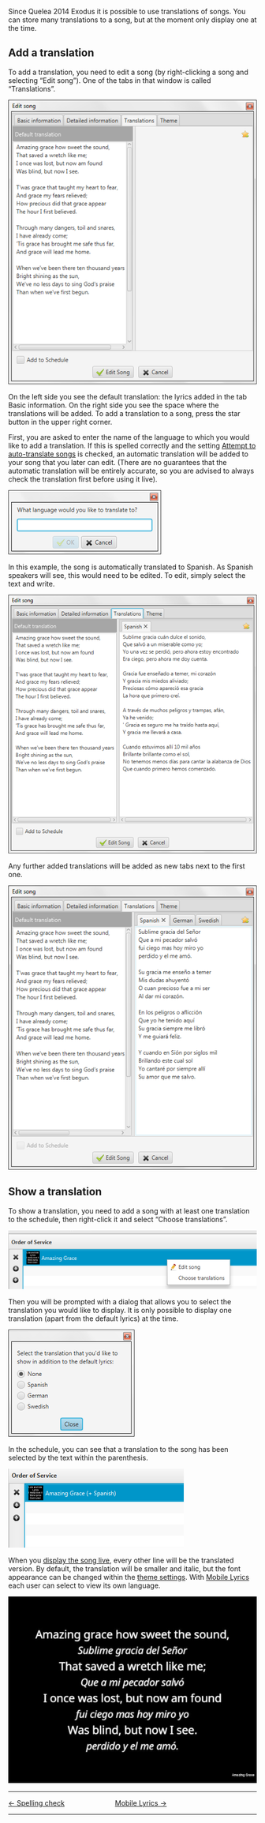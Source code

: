 Since Quelea 2014 Exodus it is possible to use translations of songs.
You can store many translations to a song, but at the moment only
display one at the time.

## Add a translation

To add a translation, you need to edit a song (by right-clicking a song
and selecting “Edit song”). One of the tabs in that window is called
“Translations”.

![<File:Quelea> manual-e-042.png](Quelea_manual-e-042.png
"File:Quelea manual-e-042.png")

On the left side you see the default translation: the lyrics added in
the tab Basic information. On the right side you see the space where the
translations will be added. To add a translation to a song, press the
star button in the upper right corner.

First, you are asked to enter the name of the language to which you
would like to add a translation. If this is spelled correctly and the
setting [Attempt to auto-translate
songs](General_tab.md#attempt-to-auto-translate-songs "General tab") is
checked, an automatic translation will be added to your song that you
later can edit. (There are no guarantees that the automatic translation
will be entirely accurate, so you are advised to always check the
translation first before using it live).

![<File:Quelea> manual-e-043.png](Quelea_manual-e-043.png
"File:Quelea manual-e-043.png")

In this example, the song is automatically translated to Spanish. As
Spanish speakers will see, this would need to be edited. To edit, simply
select the text and write.

![<File:Quelea> manual-e-044.png](Quelea_manual-e-044.png
"File:Quelea manual-e-044.png")

Any further added translations will be added as new tabs next to the
first one.

![<File:Quelea> manual-e-045.png](Quelea_manual-e-045.png
"File:Quelea manual-e-045.png")

## Show a translation

To show a translation, you need to add a song with at least one
translation to the schedule, then right-click it and select “Choose
translations”.

![<File:Quelea> manual-e-046.png](Quelea_manual-e-046.png
"File:Quelea manual-e-046.png")

Then you will be prompted with a dialog that allows you to select the
translation you would like to display. It is only possible to display
one translation (apart from the default lyrics) at the time.

![<File:Quelea> manual-e-047.png](Quelea_manual-e-047.png
"File:Quelea manual-e-047.png")

In the schedule, you can see that a translation to the song has been
selected by the text within the parenthesis.

![<File:Quelea> manual-e-048.png](Quelea_manual-e-048.png
"File:Quelea manual-e-048.png")

When you [display the song live](Showing_something_live.md "Showing something live"),
every other line will be the translated version. By default, the
translation will be smaller and italic, but the font appearance can be
changed within the [theme
settings](Themes.md#setting-up-a-theme "Themes"). With [Mobile
Lyrics](Mobile_Lyrics.md "Mobile Lyrics") each user can select to view its own
language.

![<File:Quelea> manual-e-049.jpg](Quelea_manual-e-049.jpg
"File:Quelea manual-e-049.jpg")

-----



[← Spelling check](Spelling_check.md "Spelling check")
&nbsp;&nbsp;&nbsp;&nbsp;&nbsp;&nbsp;&nbsp;&nbsp;&nbsp;&nbsp;&nbsp;&nbsp;&nbsp;&nbsp;&nbsp;&nbsp;&nbsp;&nbsp;&nbsp;&nbsp;&nbsp;&nbsp;&nbsp;&nbsp; [Mobile Lyrics
→](Mobile_Lyrics.md "Mobile Lyrics")

---
